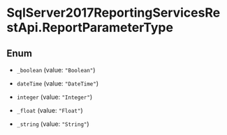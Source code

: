 # SqlServer2017ReportingServicesRestApi.ReportParameterType

## Enum


* `_boolean` (value: `"Boolean"`)

* `dateTime` (value: `"DateTime"`)

* `integer` (value: `"Integer"`)

* `_float` (value: `"Float"`)

* `_string` (value: `"String"`)


